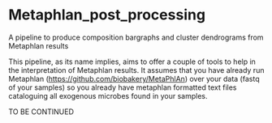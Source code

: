 # Metaphlan_post_processing
A pipeline to produce composition bargraphs and cluster dendrograms from Metaphlan results

This pipeline, as its name implies, aims to offer a couple of tools to help in the interpretation of Metaphlan results.
It assumes that you have already run Metaphlan (https://github.com/biobakery/MetaPhlAn) over your data (fastq of your samples)
so you already have metaphlan formatted text files cataloguing all exogenous microbes found in your samples.

TO BE CONTINUED
